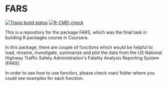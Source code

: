 # FARS

<!-- badges: start -->
[![Travis build status](https://travis-ci.com/Erayferah/fars_package.svg?branch=main)](https://travis-ci.com/Erayferah/fars_package)
[![R-CMD-check](https://github.com/Erayferah/fars_package/workflows/R-CMD-check/badge.svg)](https://github.com/Erayferah/fars_package/actions)
<!-- badges: end -->

This is a repository for the package FARS, which was the final task in building
R packages course in Coursera.

In this package, there are couple of functions which would be helpful to load, 
rename, investigate, summarize and plot the data from the US National Highway 
Traffic Safety Administration's Fatality Analysis Reporting System (FARS).

In order to see how to use function, please check man/ folder where you could 
see examples for each function.

